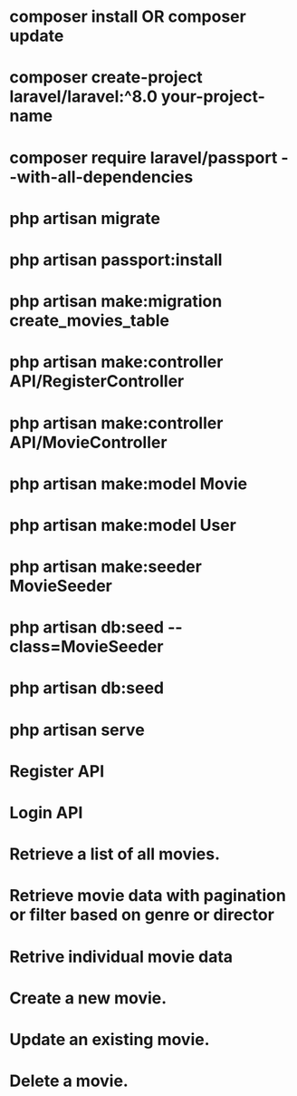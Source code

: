 <!-- First check composer install or update -->
# composer install OR composer update

<!-- install laravel 8 version for this project -->

# composer create-project laravel/laravel:^8.0 your-project-name

<!-- install the passport package via composer manager for php 7 support-->

# composer require laravel/passport  --with-all-dependencies

<!-- After installation of the package, We are required to get default migration to create new passport tables in our database -->

# php artisan migrate

<!-- We will install the passport using the passport:install command. which will create token keys for security. -->

# php artisan passport:install

<!-- Now We have to configure the model, service provider, and auth config file. -->

<!-- After Add Table and Model for Movies -->

# php artisan make:migration create_movies_table

<!-- Create controller files command -->

# php artisan make:controller API/RegisterController
# php artisan make:controller API/MovieController

<!-- Create models files command -->

# php artisan make:model Movie
# php artisan make:model User

<!-- Fake database added need to seeder command -->
# php artisan make:seeder MovieSeeder
# php artisan db:seed --class=MovieSeeder

<!-- Alternatively, you can use the db:seed command without specifying a specific seeder class to run all seeders in the database/seeders directory. -->

# php artisan db:seed

<!-- After needed package required basis -->

<!-- Then run command in Laravel is used to start a development server that allows you to run your Laravel application locally.  -->

# php artisan serve


<!-- Checking postman endpoints APIs details below -->

# Register API
<!-- POST - http://127.0.0.1:8000/api/register -->

# Login API
<!-- GET - http://127.0.0.1:8000/api/login --> 
<!-- Output Response -: token value -->

<!-- This token value used in below API as a headers with Bearer authorization -->

# Retrieve a list of all movies.
<!-- GET  http://127.0.0.1:8000/api/movies  -->

# Retrieve movie data with pagination or filter based on genre or director
<!-- GET http://127.0.0.1:8000/api/movies?per_page=5&page=2&genre=action&director=Rakesh -->

# Retrive individual movie data
<!-- GET http://127.0.0.1:8000/api/movies/4 -->

# Create a new movie.
<!-- POST http://127.0.0.1:8000/api/movies -->

# Update an existing movie.
<!-- PUT/PATCH http://127.0.0.1:8000/api/movies/7 -->

# Delete a movie.
<!-- DELETE http://127.0.0.1:8000/api/movies/3 -->